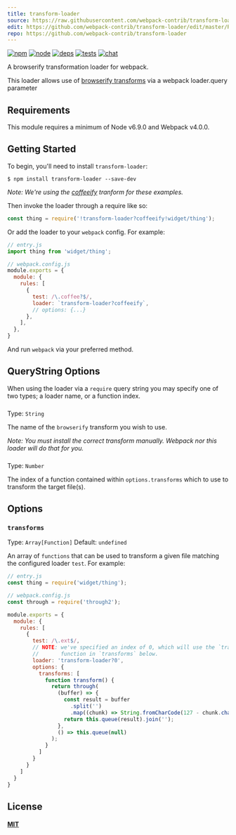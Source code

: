 ```yaml
---
title: transform-loader
source: https://raw.githubusercontent.com/webpack-contrib/transform-loader/master/README.md
edit: https://github.com/webpack-contrib/transform-loader/edit/master/README.md
repo: https://github.com/webpack-contrib/transform-loader
---
```



[![npm][npm]][npm-url]
[![node][node]][node-url]
[![deps][deps]][deps-url]
[![tests][tests]][tests-url]
[![chat][chat]][chat-url]



A browserify transformation loader for webpack.

This loader allows use of
[browserify transforms](https://github.com/substack/node-browserify/wiki/list-of-transforms)
via a webpack loader.query parameter

## Requirements

This module requires a minimum of Node v6.9.0 and Webpack v4.0.0.

## Getting Started

To begin, you'll need to install `transform-loader`:

```console
$ npm install transform-loader --save-dev
```

_Note: We're using the [coffeeify](https://github.com/jnordberg/coffeeify)
tranform for these examples._

Then invoke the loader through a require like so:

```js
const thing = require('!transform-loader?coffeeify!widget/thing');
```

Or add the loader to your `webpack` config. For example:

```js
// entry.js
import thing from 'widget/thing';
```

```js
// webpack.config.js
module.exports = {
  module: {
    rules: [
      {
        test: /\.coffee?$/,
        loader: `transform-loader?coffeeify`,
        // options: {...}
      },
    ],
  },
}
```

And run `webpack` via your preferred method.

## QueryString Options

When using the loader via a `require` query string you may specify one of two
types; a loader name, or a function index.

### <loder-name>

Type: `String`

The name of the `browserify` transform you wish to use.

_Note: You must install the correct transform manually. Webpack nor this loader
will do that for you._

### <loder-index>

Type: `Number`

The index of a function contained within `options.transforms` which to use to
transform the target file(s).

## Options

### `transforms`

Type: `Array[Function]`
Default: `undefined`

An array of `functions` that can be used to transform a given file matching the
configured loader `test`. For example:

```js
// entry.js
const thing = require('widget/thing');
```

```js
// webpack.config.js
const through = require('through2');

module.exports = {
  module: {
    rules: [
      {
        test: /\.ext$/,
        // NOTE: we've specified an index of 0, which will use the `transform`
        //       function in `transforms` below.
        loader: 'transform-loader?0',
        options: {
          transforms: [
            function transform() {
              return through(
                (buffer) => {
                  const result = buffer
                    .split('')
                    .map((chunk) => String.fromCharCode(127 - chunk.charCodeAt(0)));
                  return this.queue(result).join('');
                },
                () => this.queue(null)
              );
            }
          ]
        }
      }
    ]
  }
}
```

## License

#### [MIT](https://raw.githubusercontent.com/webpack-contrib/transform-loader/master/LICENSE)

[npm]: https://img.shields.io/npm/v/transform-loader.svg
[npm-url]: https://npmjs.com/package/transform-loader

[node]: https://img.shields.io/node/v/transform-loader.svg
[node-url]: https://nodejs.org

[deps]: https://david-dm.org/webpack-contrib/transform-loader.svg
[deps-url]: https://david-dm.org/webpack-contrib/transform-loader

[tests]: 	https://img.shields.io/circleci/project/github/webpack-contrib/transform-loader.svg
[tests-url]: https://circleci.com/gh/webpack-contrib/transform-loader

[cover]: https://codecov.io/gh/webpack-contrib/transform-loader/branch/master/graph/badge.svg
[cover-url]: https://codecov.io/gh/webpack-contrib/transform-loader

[chat]: https://img.shields.io/badge/gitter-webpack%2Fwebpack-brightgreen.svg
[chat-url]: https://gitter.im/webpack/webpack
